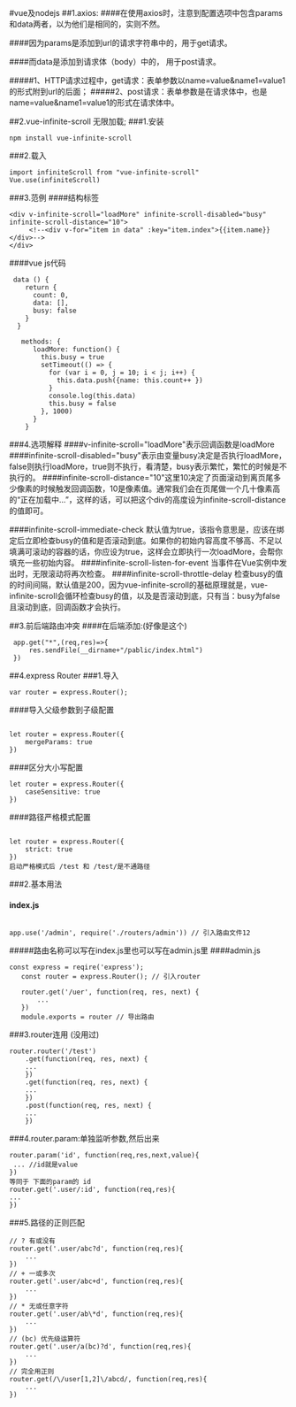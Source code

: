 #vue及nodejs
##1.axios:
####在使用axios时，注意到配置选项中包含params和data两者，以为他们是相同的，实则不然。 
     
####因为params是添加到url的请求字符串中的，用于get请求。 
     
####而data是添加到请求体（body）中的， 用于post请求。

#####1、HTTP请求过程中，get请求：表单参数以name=value&name1=value1的形式附到url的后面；
#####2、post请求：表单参数是在请求体中，也是name=value&name1=value1的形式在请求体中。



##2.vue-infinite-scroll  无限加载;
###1.安装
```angular2html
npm install vue-infinite-scroll 
```
###2.载入
```angular2html
import infiniteScroll from "vue-infinite-scroll"
Vue.use(infiniteScroll)
```
###3.范例
####结构标签
```angular2html
<div v-infinite-scroll="loadMore" infinite-scroll-disabled="busy" infinite-scroll-distance="10">
     <!--<div v-for="item in data" :key="item.index">{{item.name}}</div>-->
</div>
```
####vue js代码
```angular2html
 data () {
    return {
      count: 0,
      data: [],
      busy: false
    }
  }
  
   methods: {
      loadMore: function() {
        this.busy = true
        setTimeout(() => {
          for (var i = 0, j = 10; i < j; i++) {
            this.data.push({name: this.count++ })
          }
          console.log(this.data)
          this.busy = false
        }, 1000)
      }
    }
```

###4.选项解释
####v-infinite-scroll="loadMore"表示回调函数是loadMore
####infinite-scroll-disabled="busy"表示由变量busy决定是否执行loadMore，false则执行loadMore，true则不执行，看清楚，busy表示繁忙，繁忙的时候是不执行的。
####infinite-scroll-distance="10"这里10决定了页面滚动到离页尾多少像素的时候触发回调函数，10是像素值。通常我们会在页尾做一个几十像素高的“正在加载中...”，这样的话，可以把这个div的高度设为infinite-scroll-distance的值即可。

####infinite-scroll-immediate-check   默认值为true，该指令意思是，应该在绑定后立即检查busy的值和是否滚动到底。如果你的初始内容高度不够高、不足以填满可滚动的容器的话，你应设为true，这样会立即执行一次loadMore，会帮你填充一些初始内容。
####infinite-scroll-listen-for-event  当事件在Vue实例中发出时，无限滚动将再次检查。
####infinite-scroll-throttle-delay    检查busy的值的时间间隔，默认值是200，因为vue-infinite-scroll的基础原理就是，vue-infinite-scroll会循环检查busy的值，以及是否滚动到底，只有当：busy为false且滚动到底，回调函数才会执行。


##3.前后端路由冲突
####在后端添加:(好像是这个)
```angular2html
 app.get("*",(req,res)=>{
     res.sendFile(__dirname+"/pablic/index.html")
 })
```


##4.express Router
###1.导入
```angular2html
var router = express.Router();
```
####导入父级参数到子级配置
```angular2html

let router = express.Router({
    mergeParams: true
})
```
####区分大小写配置
```angular2html
let router = express.Router({
    caseSensitive: true
})
```
####路径严格模式配置
```angular2html

let router = express.Router({
    strict: true 
})
启动严格模式后 /test 和 /test/是不通路径
```

###2.基本用法
#### index.js
```angular2html

app.use('/admin', require('./routers/admin')) // 引入路由文件12
```
#####路由名称可以写在index.js里也可以写在admin.js里
####admin.js
```
const express = reqire('express');
   const router = express.Router(); // 引入router
   
   router.get('/uer', function(req, res, next) {
       ...
   })
   module.exports = router // 导出路由
```

###3.router连用 (没用过)
```angular2html
router.router('/test')
    .get(function(req, res, next) {
    ...
    })
    .get(function(req, res, next) {
    ...
    })
    .post(function(req, res, next) {
    ...
    })

```

###4.router.param:单独监听参数,然后出来
```angular2html
router.param('id', function(req,res,next,value){ 
 ... //id就是value 
}) 
等同于 下面的param的 id 
router.get('.user/:id', function(req,res){ 
... 
}) 
```

###5.路径的正则匹配
```angular2html
// ? 有或没有
router.get('.user/abc?d', function(req,res){
    ...
})
// + 一或多次
router.get('.user/abc+d', function(req,res){
    ...
})
// * 无或任意字符
router.get('.user/ab\*d', function(req,res){
    ...
})
// (bc) 优先级运算符
router.get('.user/a(bc)?d', function(req,res){
    ...
})
// 完全用正则
router.get(/\/user[1,2]\/abcd/, function(req,res){
    ...
})
```


